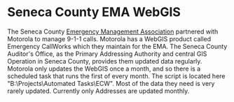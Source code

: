 # Seneca County EMA WebGIS

The Seneca County [Emergency Management Association](https://senecacountyohio.gov/seneca-county-emergency-services/)
partnered with Motorola to manage 9-1-1 calls. Motorola has a WebGIS product
called Emergency CallWorks which they maintain for the EMA. The Seneca County
Auditor's Office, as the Primary Addressing Authority and central GIS Operation
in Seneca County, provides them updated data regularly. Motorola only updates
the WebGIS once a month, and so there is a scheduled task that runs the first of
every month. The script is located here "B:\\Projects\\Automated Tasks\\ECW". Most
of the data they need is very rarely updated. Currently only Addresses are
updated monthly.
